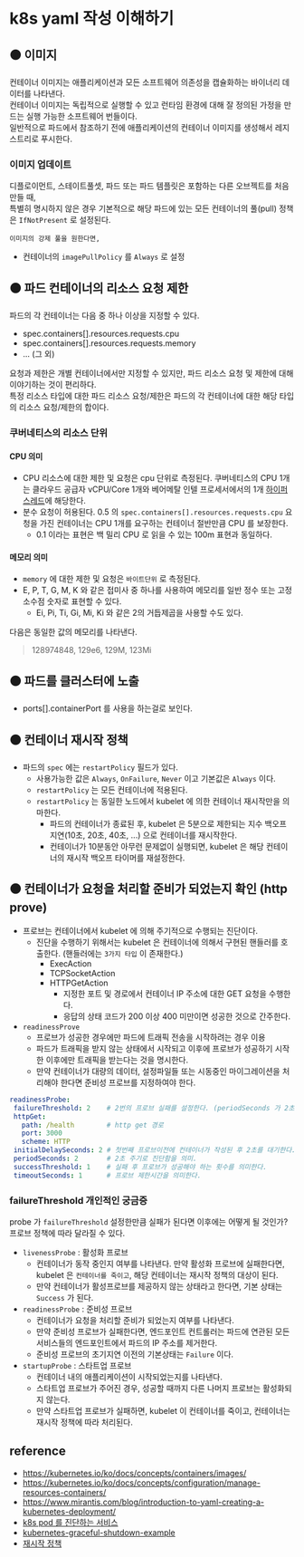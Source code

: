 # k8s yaml 작성 이해하기

## 🟠 이미지
컨테이너 이미지는 애플리케이션과 모든 소프트웨어 의존성을 캡슐화하는 바이너리 데이터를 나타낸다.    
컨테이너 이미지는 독립적으로 실행할 수 있고 런타임 환경에 대해 잘 정의된 가정을 만드는 실행 가능한 소프트웨어 번들이다.   
일반적으로 파드에서 참조하기 전에 애플리케이션의 컨테이너 이미지를 생성해서 레지스트리로 푸시한다.

### 이미지 업데이트
디플로이먼트, 스테이트풀셋, 파드 또는 파드 템플릿은 포함하는 다른 오브젝트를 처음 만들 때,    
특별히 명시하지 않은 경우 기본적으로 해당 파드에 있는 모든 컨테이너의 풀(pull) 정책은 `IfNotPresent` 로 설정된다.
   
`이미지의 강제 풀을 원한다면,`
  * 컨테이너의 `imagePullPolicy` 를 `Always` 로 설정

## 🟠 파드 컨테이너의 리소스 요청 제한
파드의 각 컨테이너는 다음 중 하나 이상을 지정할 수 있다.

* spec.containers[].resources.requests.cpu
* spec.containers[].resources.requests.memory
* ... (그 외)

요청과 제한은 개별 컨테이너에서만 지정할 수 있지만, 파드 리소스 요청 및 제한에 대해 이야기하는 것이 편리하다.   
특정 리소스 타입에 대한 파드 리소스 요청/제한은 파드의 각 컨테이너에 대한 해당 타입의 리소스 요청/제한의 합이다.

### 쿠버네티스의 리소스 단위
#### CPU 의미
* CPU 리소스에 대한 제한 및 요청은 cpu 단위로 측정된다. 쿠버네티스의 CPU 1개는 클라우드 공급자 vCPU/Core 1개와 베어메탈 인텔 프로세서에서의 1개 [하이퍼스레드](https://www.intel.co.kr/content/www/kr/ko/gaming/resources/hyper-threading.html)에 해당한다.
* 분수 요청이 허용된다. 0.5 의 `spec.containers[].resources.requests.cpu` 요청을 가진 컨테이너는 CPU 1개를 요구하는 컨테이너 절반만큼 CPU 를 보장한다.
  * 0.1 이라는 표현은 백 밀리 CPU 로 읽을 수 있는 100m 표현과 동일하다.

#### 메모리 의미
* `memory` 에 대한 제한 및 요청은 `바이트단위` 로 측정된다.
* E, P, T, G, M, K 와 같은 접미사 중 하나를 사용하여 메모리를 일반 정수 또는 고정 소수점 숫자로 표현할 수 있다.
  * Ei, Pi, Ti, Gi, Mi, Ki 와 같은 2의 거듭제곱을 사용할 수도 있다.

다음은 동일한 값의 메모리를 나타낸다.
> 128974848, 129e6, 129M, 123Mi

## 🟠 파드를 클러스터에 노출
* ports[].containerPort 를 사용을 하는걸로 보인다.

## 🟠 컨테이너 재시작 정책
* 파드의 `spec` 에는 `restartPolicy` 필드가 있다.
   * 사용가능한 값은 `Always`, `OnFailure`, `Never` 이고 기본값은 `Always` 이다.
   * `restartPolicy` 는 모든 컨테이너에 적용된다.
   * `restartPolicy` 는 동일한 노드에서 kubelet 에 의한 컨테이너 재시작만을 의마한다.
      * 파드의 컨테이너가 종료된 후, kubelet 은 5분으로 제한되는 지수 백오프 지연(10초, 20초, 40초, ...) 으로 컨테이너를 재시작한다.
      * 컨테이너가 10분동안 아무런 문제없이 실행되면, kubelet 은 해당 컨테이너의 재시작 백오프 타이머를 재설정한다.

## 🟠 컨테이너가 요청을 처리할 준비가 되었는지 확인 (http prove)
* 프로브는 컨테이너에서 kubelet 에 의해 주기적으로 수행되는 진단이다. 
   * 진단을 수행하기 위해서는 kubelet 은 컨테이너에 의해서 구현된 핸들러를 호출한다. (핸들러에는 `3가지 타입` 이 존재한다.)
      * ExecAction
      * TCPSocketAction
      * HTTPGetAction
         * 지정한 포트 및 경로에서 컨테이너 IP 주소에 대한 GET 요청을 수행한다.
         * 응답의 상태 코드가 200 이상 400 미만이면 성공한 것으로 간주한다.
* `readinessProve`
   * 프로브가 성공한 경우에만 파드에 트래픽 전송을 시작하려는 경우 이용
   * 파드가 트래픽을 받지 않는 상태에서 시작되고 이후에 프로브가 성공하기 시작한 이후에만 트래픽을 받는다는 것을 명시한다.
   * 만약 컨테이너가 대량의 데이터, 설정파일들 또는 시동중인 마이그레이션을 처리해야 한다면 준비성 프로브를 지정하여야 한다.
```yaml
readinessProbe:
 failureThreshold: 2    # 2번의 프로브 실패를 설정한다. (periodSeconds 가 2초니깐 4초동안 프로브가 2번 실패하면 더 이상의 트래픽을 보내지 않음을 말한다.)
 httpGet:
   path: /health        # http get 경로
   port: 3000
   scheme: HTTP
 initialDelaySeconds: 2 # 첫번째 프로브이전에 컨테이너가 작성된 후 2초를 대기한다. 이후 periodSeconds 초 만큼 확인한다.
 periodSeconds: 2       # 2초 주기로 진단함을 의미.
 successThreshold: 1    # 실패 후 프로브가 성공해야 하는 횟수를 의미한다.
 timeoutSeconds: 1      # 프로브 제한시간을 의미한다.
```

### failureThreshold 개인적인 궁금증
probe 가 `failureThreshold` 설정한만큼 실패가 된다면 이후에는 어떻게 될 것인가?   
프로브 정책에 따라 달라질 수 있다.

* `livenessProbe` : 활성화 프로브
   *  컨테이너가 동작 중인지 여부를 나타낸다. 만약 활성화 프로브에 실패한다면, kubelet 은 `컨테이너를 죽이고`, 해당 컨테이너는 재시작 정책의 대상이 된다.
   *  만약 컨테이너가 활성프로브를 제공하지 않는 상태라고 한다면, 기본 상태는 `Success` 가 된다.
* `readinessProbe` : 준비성 프로브
   * 컨테이너가 요청을 처리할 준비가 되었는지 여부를 나타낸다.
   * 만약 준비성 프로브가 실패한다면, 엔드포인트 컨트롤러는 파드에 연관된 모든 서비스들의 엔드포인트에서 파드의 IP 주소를 제거한다.
   * 준비성 프로브의 초기지연 이전의 기본상태는 `Failure` 이다.
* `startupProbe` : 스타트업 프로브
   * 컨테이너 내의 애플리케이션이 시작되었는지를 나타낸다.
   * 스타트업 프로브가 주어진 경우, 성공할 때까지 다른 나머지 프로브는 활성화되지 않는다.
   * 만약 스타트업 프로브가 실패하면, kubelet 이 컨테이너를 죽이고, 컨테이너는 재시작 정책에 따라 처리된다.


## reference
* https://kubernetes.io/ko/docs/concepts/containers/images/
* https://kubernetes.io/ko/docs/concepts/configuration/manage-resources-containers/
* https://www.mirantis.com/blog/introduction-to-yaml-creating-a-kubernetes-deployment/
* [k8s pod 를 진단하는 서비스](https://medium.com/finda-tech/kubernetes-pod%EC%9D%98-%EC%A7%84%EB%8B%A8%EC%9D%84-%EB%8B%B4%EB%8B%B9%ED%95%98%EB%8A%94-%EC%84%9C%EB%B9%84%EC%8A%A4-probe-7872cec9e568)
* [kubernetes-graceful-shutdown-example](https://github.com/RisingStack/kubernetes-graceful-shutdown-example/blob/master/kubernetes/deployment.yaml)
* [재시작 정책](https://kubernetes.io/ko/docs/concepts/workloads/pods/pod-lifecycle/#restart-policy)
